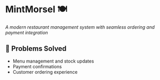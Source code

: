# MintMorsel 🍽️
*A modern restaurant management system with seamless ordering and payment integration*
## 🎯 Problems Solved

-   Menu management and stock updates
-   Payment confirmations
-   Customer ordering experience
